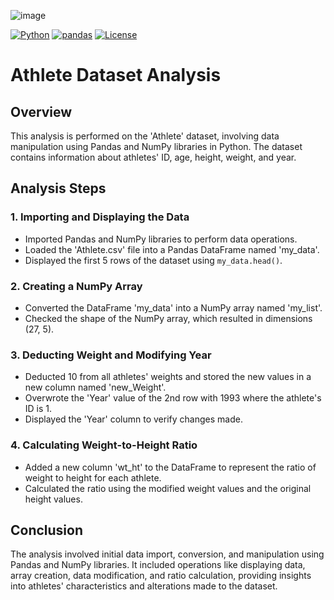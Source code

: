 ![image](https://d2r55xnwy6nx47.cloudfront.net/uploads/2019/04/Bolt_2880x1620_Lede.jpg)

[![Python](https://img.shields.io/badge/Python-3.x-blue)](https://www.python.org/)
[![pandas](https://img.shields.io/badge/pandas-1.x-orange)](https://pandas.pydata.org/)
[![License](https://img.shields.io/badge/License-MIT-yellow)](https://opensource.org/licenses/MIT)

# Athlete Dataset Analysis

## Overview
This analysis is performed on the 'Athlete' dataset, involving data manipulation using Pandas and NumPy libraries in Python. The dataset contains information about athletes' ID, age, height, weight, and year.

## Analysis Steps

### 1. Importing and Displaying the Data
- Imported Pandas and NumPy libraries to perform data operations.
- Loaded the 'Athlete.csv' file into a Pandas DataFrame named 'my_data'.
- Displayed the first 5 rows of the dataset using `my_data.head()`.

### 2. Creating a NumPy Array
- Converted the DataFrame 'my_data' into a NumPy array named 'my_list'.
- Checked the shape of the NumPy array, which resulted in dimensions (27, 5).

### 3. Deducting Weight and Modifying Year
- Deducted 10 from all athletes' weights and stored the new values in a new column named 'new_Weight'.
- Overwrote the 'Year' value of the 2nd row with 1993 where the athlete's ID is 1.
- Displayed the 'Year' column to verify changes made.

### 4. Calculating Weight-to-Height Ratio
- Added a new column 'wt_ht' to the DataFrame to represent the ratio of weight to height for each athlete.
- Calculated the ratio using the modified weight values and the original height values.

## Conclusion
The analysis involved initial data import, conversion, and manipulation using Pandas and NumPy libraries. It included operations like displaying data, array creation, data modification, and ratio calculation, providing insights into athletes' characteristics and alterations made to the dataset.
